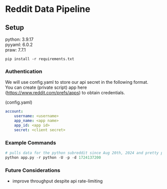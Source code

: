 # Reddit Data Pipeline

## Setup

python: 3.9.17    
pyyaml: 6.0.2   
praw: 7.7.1    
  
```  
pip install -r requirements.txt
```  

### Authentication  
We will use config.yaml to store our api secret in the following format.   
You can create (private script) app here (https://www.reddit.com/prefs/apps) to obtain credentials.   
  
(config.yaml)
```YAML  
account:  
    username: <username>
    app_name: <app name>
    app_id: <app id>  
    secret: <client secret>  
```

### Example Commands

```PYTHON
# pulls data for the python subreddit since Aug 20th, 2024 and pretty prints the database to the command line.
python app.py -r python -U -p -d 1724137200
```

### Future Considerations
* improve throughput despite api rate-limiting